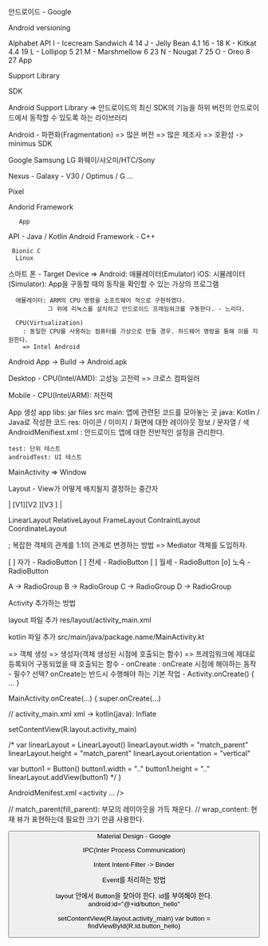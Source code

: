 안드로이드 - Google

Android versioning

Alphabet API I - Icecream Sandwich 4 14 J - Jelly Bean 4.1 16 - 18 K - Kitkat 4.4 19 L - Lollipop 5 21 M - Marshmellow 6 23 N - Nougat 7 25 O - Oreo 8 27
App

Support Library

SDK

Android Support Library => 안드로이드의 최신 SDK의 기능을 하위 버전의 안드로이드에서 동작할 수 있도록 하는 라이브러리

Android - 파편화(Fragmentation) => 많은 버전 => 많은 제조사 => 호환성 -> minimus SDK

Google Samsung LG 화웨이/샤오미/HTC/Sony

Nexus - Galaxy - V30 / Optimus / G ...

Pixel

Andorid Framework

       App         
API - Java / Kotlin
Android Framework - C++

     Bionic C
      Linux 
스마트 폰 - Target Device => Android: 애뮬레이터(Emulator) iOS: 시뮬레이터(Simulator): App을 구동할 때의 동작을 확인할 수 있는 가상의 프로그램

      애뮬레이터: ARM의 CPU 명령을 소프트웨어 적으로 구현하였다.
               그 위에 리눅스를 설치하고 안드로이드 프레임워크를 구동한다. - 느리다.

      CPU(Virtualization)
        : 동일한 CPU를 사용하는 컴퓨터를 가상으로 만들 경우. 하드웨어 명령을 통해 이를 지원한다.
        => Intel Android
Android App -> Build -> Android.apk

Desktop - CPU(Intel/AMD): 고성능 고전력 => 크로스 컴파일러

Mobile - CPU(Intel/ARM): 저전력

App 생성 app libs: jar files src main: 앱에 관련된 코드를 모아놓는 곳 java: Kotlin / Java로 작성한 코드 res: 아이콘 / 이미지 / 화면에 대한 레이아웃 정보 / 문자열 / 색 AndroidMenifiest.xml : 안드로이드 앱에 대한 전반적인 설정을 관리한다.

    test: 단위 테스트
    androidTest: UI 테스트
MainActivity => Window

Layout - View가 어떻게 배치될지 결정하는 중간자

| [V1][V2 ][V3 ] |

LinearLayout RelativeLayout FrameLayout ContraintLayout CoordinateLayout

; 복잡한 객체의 관계를 1:1의 관계로 변경하는 방법 => Mediator 객체를 도입하자.

[ ] 자가 - RadioButton [ ] 전세 - RadioButton [ ] 월세 - RadioButton [o] 노숙 - RadioButton

A -> RadioGroup B -> RadioGroup C -> RadioGroup D -> RadioGroup

Activity 추가하는 방법

layout 파일 추가 res/layout/activity_main.xml

kotlin 파일 추가 src/main/java/package.name/MainActivity.kt

=> 객체 생성 => 생성자(객체 생성된 시점에 호출되는 함수) => 프레임워크에 제대로 등록되어 구동되었을 때 호출되는 함수 - onCreate : onCreate 시점에 해야하는 동작 - 필수? 선택? onCreate는 반드시 수행해야 하는 기본 작업 - Activity.onCreate() { ... }

MainActivity.onCreate(...) { super.onCreate(...)

   // activity_main.xml
   xml -> kotlin(java): Inflate

   setContentView(R.layout.activity_main)

   /*
   var linearLayout = LinearLayout()
   linearLayout.width = "match_parent"
   linearLayout.height = "match_parent"
   linearLayout.orientation = "vertical"

   var button1 = Button()
   button1.width = ".."
   button1.height = ".."
   linearLayout.addView(button1)
   */
}

AndroidMenifest.xml <activity ... />

// match_parent(fill_parent): 부모의 레이아웃을 가득 채운다.
// wrap_content: 현재 뷰가 표현하는데 필요한 크기 만큼 사용한다.

<Button
android:layout_width="match_parent"
android:layout_height="match_parent" />
Material Design - Google

IPC(Inter Process Communication)

Intent Intent-Filter -> Binder

Event를 처리하는 방법

layout 안에서 Button을 찾아야 한다.
id를 부여해야 한다. android:id="@+id/button_hello"

setContentView(R.layout.activity_main) var button = findViewById(R.id.button_hello)
